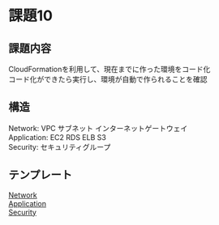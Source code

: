 # 課題10  
## 課題内容  
CloudFormationを利用して、現在までに作った環境をコード化  
コード化ができたら実行し、環境が自動で作られることを確認  

## 構造  
Network: VPC サブネット インターネットゲートウェイ  
Application: EC2 RDS ELB S3   
Security: セキュリティグループ  

## テンプレート  
[Network](Task10-CF/Task10-NetworkLayer.yml)  
[Application](Task10-CF/Task10-ApplicationLayer.yml)  
[Security](Task10-CF/Task10-SecurityLayer.yml)  
